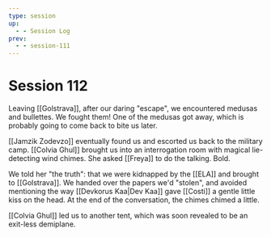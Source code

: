 ```yaml
---
type: session
up:
  - - Session Log
prev:
  - - session-111
---
```


# Session 112

Leaving [[Golstrava]], after our daring "escape", we encountered medusas and bullettes. We fought them! One of the medusas got away, which is probably going to come back to bite us later.

[[Jamzik Zodevzo]] eventually found us and escorted us back to the military camp. [[Colvia Ghul]] brought us into an interrogation room with magical lie-detecting wind chimes. She asked [[Freya]] to do the talking. Bold.

We told her "the truth": that we were kidnapped by the [[ELA]] and brought to [[Golstrava]]. We handed over the papers we'd "stolen", and avoided mentioning the way [[Devkorus Kaa|Dev Kaa]] gave [[Costi]] a gentle little kiss on the head. At the end of the conversation, the chimes chimed a little. 

[[Colvia Ghul]] led us to another tent, which was soon revealed to be an exit-less demiplane. 